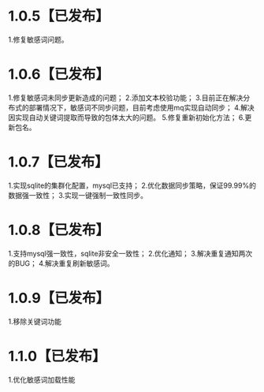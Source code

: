# 1.0.5【已发布】
1.修复敏感词问题。

# 1.0.6【已发布】
1.修复敏感词未同步更新造成的问题；
2.添加文本校验功能；
3.目前正在解决分布式的部署情况下，敏感词不同步问题，目前考虑使用mq实现自动同步；
4.解决因实现自动关键词提取而导致的包体太大的问题。
5.修复重新初始化方法；
6.更新包名。

# 1.0.7【已发布】
1.实现sqlite的集群化配置，mysql已支持；
2.优化数据同步策略，保证99.99%的数据强一致性；
3.实现一键强制一致性同步。

# 1.0.8【已发布】
1.支持mysql强一致性，sqlite非安全一致性；
2.优化通知；
3.解决重复通知两次的BUG；
4.解决重复刷新敏感词。

# 1.0.9【已发布】
1.移除关键词功能

# 1.1.0【已发布】
1.优化敏感词加载性能

